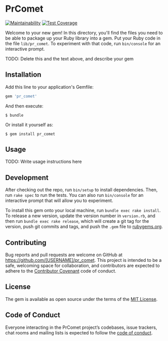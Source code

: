 # PrComet

[![Maintainability](https://api.codeclimate.com/v1/badges/962618c106a548ed762b/maintainability)](https://codeclimate.com/github/ryz310/pr_comet/maintainability) [![Test Coverage](https://api.codeclimate.com/v1/badges/962618c106a548ed762b/test_coverage)](https://codeclimate.com/github/ryz310/pr_comet/test_coverage)

Welcome to your new gem! In this directory, you'll find the files you need to be able to package up your Ruby library into a gem. Put your Ruby code in the file `lib/pr_comet`. To experiment with that code, run `bin/console` for an interactive prompt.

TODO: Delete this and the text above, and describe your gem

## Installation

Add this line to your application's Gemfile:

```ruby
gem 'pr_comet'
```

And then execute:

    $ bundle

Or install it yourself as:

    $ gem install pr_comet

## Usage

TODO: Write usage instructions here

## Development

After checking out the repo, run `bin/setup` to install dependencies. Then, run `rake spec` to run the tests. You can also run `bin/console` for an interactive prompt that will allow you to experiment.

To install this gem onto your local machine, run `bundle exec rake install`. To release a new version, update the version number in `version.rb`, and then run `bundle exec rake release`, which will create a git tag for the version, push git commits and tags, and push the `.gem` file to [rubygems.org](https://rubygems.org).

## Contributing

Bug reports and pull requests are welcome on GitHub at https://github.com/[USERNAME]/pr_comet. This project is intended to be a safe, welcoming space for collaboration, and contributors are expected to adhere to the [Contributor Covenant](http://contributor-covenant.org) code of conduct.

## License

The gem is available as open source under the terms of the [MIT License](https://opensource.org/licenses/MIT).

## Code of Conduct

Everyone interacting in the PrComet project’s codebases, issue trackers, chat rooms and mailing lists is expected to follow the [code of conduct](https://github.com/[USERNAME]/pr_comet/blob/master/CODE_OF_CONDUCT.md).
